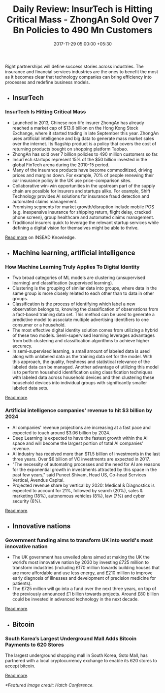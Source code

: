﻿---
title: 'Daily Review: InsurTech is Hitting Critical Mass - ZhongAn Sold Over 7 Bn
  Policies to 490 Mn Customers'
date: 2017-11-29 05:00:00 +05:30
categories:
- Insights
- InsurTech
tags:
- Asia
- Europe
- insights
- InsurTech
- US
Person: Elena Mesropyan
category:
- InsurTech
- Insights
Markets:
- Asia
- Europe
- insights
- InsurTech
- US
type: post
status: publish
layout: post
---

<p>Right partnerships will define success stories across industries. The insurance and financial services industries are the ones to benefit the most as it becomes clear that technology companies can bring efficiency into processes and redefine business models.</p>
<ul>
<li style="font-weight: 400;">
<h2>InsurTech</h2>
</li>
</ul>
<h3>InsurTech Is Hitting Critical Mass</h3>
<ul>
<li style="font-weight: 400;">Launched in 2013, Chinese non-life insurer ZhongAn has already reached a market cap of $13.6 billion on the Hong Kong Stock Exchange, where it started trading in late September this year. ZhongAn uses artificial intelligence and big data to generate mass market sales over the internet. Its flagship product is a policy that covers the cost of returning products bought on shopping platform Taobao.</li>
<li style="font-weight: 400;">ZhongAn has sold over 7 billion policies to 490 million customers so far. </li>
<li style="font-weight: 400;">InsurTech startups represent 15% of the $50 billion invested in the global FinTech arena during the 2010-15 period.</li>
<li style="font-weight: 400;">Many of the insurance products have become commoditized, driving prices and margins down. For example, 70% of people renewing their car insurance policy in the UK use price-comparison sites. </li>
<li style="font-weight: 400;">Collaborative win-win opportunities in the upstream part of the supply chain are possible for insurers and startups alike. For example, Shift Technology provides AI solutions for insurance fraud detection and automated claims management. </li>
<li style="font-weight: 400;">Promising segments for market growth/disruption include mobile POS (e.g. inexpensive insurance for shipping return, flight delay, cracked phone screen), group healthcare and automated claims management. </li>
<li style="font-weight: 400;">Traditional insurers quick to leverage the relevant startup services while defining a digital vision for themselves might be able to thrive.</li>
</ul>
<p><a href="https://knowledge.insead.edu/blog/insead-blog/insurtech-is-hitting-critical-mass-7791">Read more</a> on INSEAD Knowledge.</p>
<ul>
<li style="font-weight: 400;">
<h2>Machine learning, artificial intelligence</h2>
</li>
</ul>
<h3>How Machine Learning Truly Applies To Digital Identity</h3>
<ul>
<li style="font-weight: 400;">Two broad categories of ML models are clustering (unsupervised learning) and classification (supervised learning). </li>
<li style="font-weight: 400;">Clustering is the grouping of similar data into groups, where data in the same group is more closely related to each other than to data in other groups. </li>
<li style="font-weight: 400;">Classification is the process of identifying which label a new observation belongs to, knowing the classification of observations from a fact-based training data set. This method can be used to generate a predictive model to associate multiple advertising identifiers to one consumer or a household. </li>
<li style="font-weight: 400;">The most effective digital identity solution comes from utilizing a hybrid of these two models. Semi-supervised learning leverages advantages from both clustering and classification algorithms to achieve higher accuracy. </li>
<li style="font-weight: 400;">In semi-supervised learning, a small amount of labeled data is used along with unlabeled data as the training data set for the model. With this approach, the quality, freshness and statistical relevance of the labeled data can be managed. Another advantage of utilizing this model is to perform household identification using classification techniques with labeled data across household devices and then clustering these household devices into individual groups with significantly smaller labeled data sets.</li>
</ul>
<p><a href="https://www.forbes.com/sites/forbestechcouncil/2017/11/27/how-machine-learning-truly-applies-to-digital-identity/#35dd37277f2b">Read more</a>.</p>
<h3>Artificial intelligence companies' revenue to hit $3 billion by 2024</h3>
<ul>
<li style="font-weight: 400;">AI companies' revenue projections are increasing at a fast pace and expected to touch around $3.06 billion by 2024. </li>
<li style="font-weight: 400;">Deep Learning is expected to have the fastest growth within the AI space and will become the largest portion of total AI companies’ revenue.</li>
<li style="font-weight: 400;">AI industry has received more than $11.5 billion of investments in the last three years. Over $6 billion of VC investments are expected in 2017.</li>
<li style="font-weight: 400;">"The necessity of automating processes and the need for AI are reasons for the exponential growth in investments attracted by this space in the past few years," said Puneet Shivam, Head US, Co-head Services Vertical, Avendus Capital.</li>
<li style="font-weight: 400;">Projected revenue share by vertical by 2020: Medical &amp; Diagnostics is expected to account for 21%, followed by search (20%), sales &amp; marketing (18%), autonomous vehicles (8%), law (7%) and cyber security (6%).</li>
</ul>
<p><a href="http://www.firstpost.com/business/artificial-intelligence-cos-revenue-to-hit-3-bn-by-2024-says-report-deep-learning-to-have-fastest-growth-4229265.html">Read more</a>.</p>
<ul>
<li style="font-weight: 400;">
<h2>Innovative nations</h2>
</li>
</ul>
<h3>Government funding aims to transform UK into world's most innovative nation</h3>
<ul>
<li style="font-weight: 400;">The UK government has unveiled plans aimed at making the UK the world’s most innovative nation by 2030 by investing £725 million to transform industries (including £170 million towards building houses that are more affordable and use less energy, and £210 million to improve early diagnosis of illnesses and development of precision medicine for patients).</li>
<li style="font-weight: 400;">The £725 million will go into a fund over the next three years, on top of the previously announced £1 billion towards projects. Around £80 billion could be invested in advanced technology in the next decade.</li>
</ul>
<p><a href="http://www.dailymail.co.uk/wires/pa/article-5120925/Government-funding-aims-transform-UK-world-s-innovative-nation.html">Read more</a>.</p>
<ul>
<li style="font-weight: 400;">
<h2>Bitcoin</h2>
</li>
</ul>
<h3>South Korea’s Largest Underground Mall Adds Bitcoin Payments to 620 Stores</h3>
<p>The largest underground shopping mall in South Korea, Goto Mall, has partnered with a local cryptocurrency exchange to enable its 620 stores to accept bitcoin. </p>
<p><a href="https://news.bitcoin.com/south-korea-underground-mall-bitcoin-payments-stores/">Read more</a>.</p>
<p><i>*Featured image credit: Hatch Conference.</i></p>
